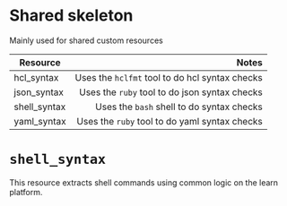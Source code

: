 # Shared skeleton

Mainly used for shared custom resources


| Resource      | Notes                                                                         |
| ------------- | -----------------------------------------------:|
| hcl_syntax    | Uses the `hclfmt` tool to do hcl syntax checks  |
| json_syntax   | Uses the `ruby` tool to do json syntax checks   |
| shell_syntax  | Uses the `bash` shell to do syntax checks       |
| yaml_syntax   | Uses the `ruby` tool to do yaml syntax checks   |

# `shell_syntax`

This resource extracts shell commands using common logic on the learn platform. 

